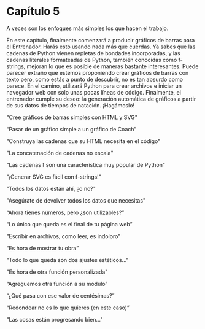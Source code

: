 # Capítulo 5

A veces son los enfoques más simples los que hacen el trabajo.

En este capítulo, finalmente comenzará a producir gráficos de barras para el Entrenador. Harás esto usando nada más que cuerdas. Ya sabes que las cadenas de Python vienen repletas de bondades incorporadas, y las cadenas literales formateadas de Python, también conocidas como f-strings, mejoran lo que es posible de maneras bastante interesantes. Puede parecer extraño que estemos proponiendo crear gráficos de barras con texto pero, como estás a punto de descubrir, no es tan absurdo como parece. En el camino, utilizará Python para crear archivos e iniciar un navegador web con solo unas pocas líneas de código. Finalmente, el entrenador cumple su deseo: la generación automática de gráficos a partir de sus datos de tiempos de natación. ¡Hagámoslo!

"Cree gráficos de barras simples con HTML y SVG"

“Pasar de un gráfico simple a un gráfico de Coach”

"Construya las cadenas que su HTML necesita en el código"

"La concatenación de cadenas no escala"

"Las cadenas f son una característica muy popular de Python"

"¡Generar SVG es fácil con f-strings!"

"Todos los datos están ahí, ¿o no?"

"Asegúrate de devolver todos los datos que necesitas"

“Ahora tienes números, pero ¿son utilizables?”

“Lo único que queda es el final de tu página web”

"Escribir en archivos, como leer, es indoloro"

“Es hora de mostrar tu obra”

"Todo lo que queda son dos ajustes estéticos..."

"Es hora de otra función personalizada"

“Agreguemos otra función a su módulo”

“¿Qué pasa con ese valor de centésimas?”

“Redondear no es lo que quieres (en este caso)”

"Las cosas están progresando bien..."
